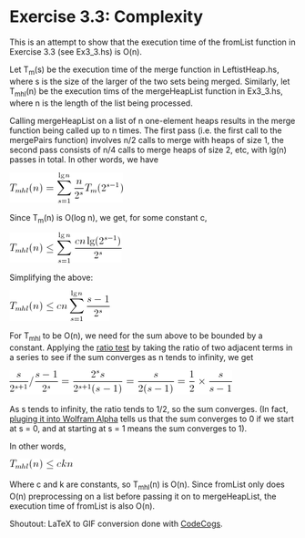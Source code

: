 Exercise 3.3: Complexity
========================

This is an attempt to show that the execution time of the fromList function in Exercise 3.3 (see Ex3_3.hs) is O(n).

Let T<sub>m</sub>(s) be the execution time of the merge function in LeftistHeap.hs, where s is the size of the larger of the two sets being merged. Similarly, let T<sub>mhl</sub>(n) be the execution tims of the mergeHeapList function in Ex3_3.hs, where n is the length of the list being processed.

Calling mergeHeapList on a list of n one-element heaps results in the merge function being called up to n times. The first pass (i.e. the first call to the mergePairs function) involves n/2 calls to merge with heaps of size 1, the second pass consists of n/4 calls to merge heaps of size 2, etc, with lg(n) passes in total. In other words, we have

![T_{mhl}(n)=\sum_{s=1}^{\lg n} \frac{n}{2^s} T_m(2^{s-1})](tmhl0.gif)

Since T<sub>m</sub>(n) is O(log n), we get, for some constant c,

![T_{mhl}(n) \leq \sum_{s=1}^{\lg n} \frac{c n \lg(2^{s-1})}{2^s}](tmhl1.gif)

Simplifying the above:

![T_{mhl}(n) \leq  c n \sum_{s=1}^{\lg n} \frac{s-1}{2^s}](tmhl2.gif)

For T<sub>mhl</sub> to be O(n), we need for the sum above to be bounded by a constant. Applying the [ratio test](https://en.wikipedia.org/wiki/Ratio_test) by taking the ratio of two adjacent terms in a series to see if the sum converges as n tends to infinity, we get

![\frac{s}{2^{s+1}} / \frac{s - 1}{2^s} = \frac{2^s s}{2^{s+1}(s - 1)} = \frac{s}{2(s -1)}=\frac{1}{2} \times \frac{s}{s - 1}](ratio.gif)

As s tends to infinity, the ratio tends to 1/2, so the sum converges. (In fact, [pluging it into Wolfram Alpha](http://www.wolframalpha.com/input/?i=sum+of+%28x-1%29%2F2^x) tells us that the sum converges to 0 if we start at s = 0, and at starting at s = 1 means the sum converges to 1).

In other words,

![T_{mhl}(n) \leq c k n](tmhl3.gif)

Where c and k are constants, so T<sub>mhl</sub>(n) is O(n). Since fromList only does O(n) preprocessing on a list before passing it on to mergeHeapList, the execution time of fromList is also O(n).

Shoutout: LaTeX to GIF conversion done with [CodeCogs](http://www.codecogs.com/latex/htmlequations.php).


